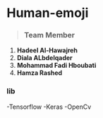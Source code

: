 # Human-emoji
> ### Team Member 
 1. **Hadeel Al-Hawajreh**
 2. **Diala ALbdelqader**
 3. **Mohammad  Fadi Hboubati**
 4. **Hamza Rashed**
 

### lib
 -Tensorflow
 -Keras
 -OpenCv
 